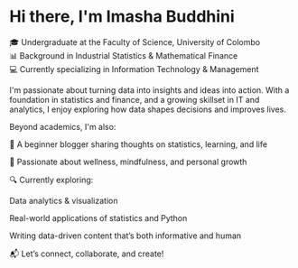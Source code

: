 # Hi there, I'm Imasha Buddhini 

🎓 Undergraduate at the Faculty of Science, University of Colombo  
📊 Background in Industrial Statistics & Mathematical Finance  
💻 Currently specializing in Information Technology & Management


I'm passionate about turning data into insights and ideas into action.
With a foundation in statistics and finance, and a growing skillset in IT and analytics, I enjoy exploring how data shapes decisions and improves lives.

Beyond academics, I'm also:

📝 A beginner blogger sharing thoughts on statistics, learning, and life

🌱 Passionate about wellness, mindfulness, and personal growth

🔍 Currently exploring:

Data analytics & visualization

Real-world applications of statistics and Python

Writing data-driven content that’s both informative and human

📬 Let’s connect, collaborate, and create!


